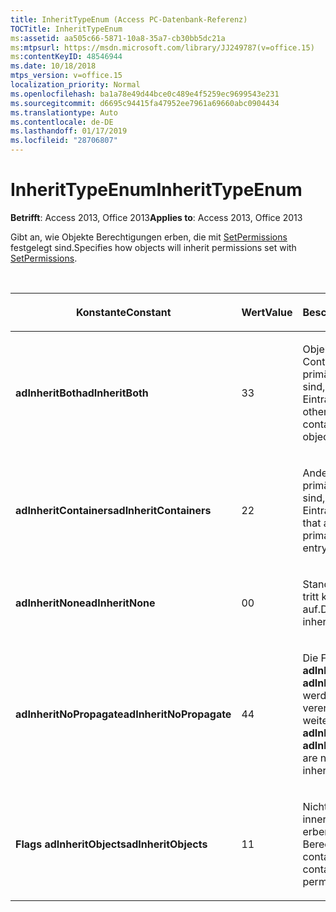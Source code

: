 ```yaml
---
title: InheritTypeEnum (Access PC-Datenbank-Referenz)
TOCTitle: InheritTypeEnum
ms:assetid: aa505c66-5871-10a8-35a7-cb30bb5dc21a
ms:mtpsurl: https://msdn.microsoft.com/library/JJ249787(v=office.15)
ms:contentKeyID: 48546944
ms.date: 10/18/2018
mtps_version: v=office.15
localization_priority: Normal
ms.openlocfilehash: ba1a78e49d44bce0c489e4f5259ec9699543e231
ms.sourcegitcommit: d6695c94415fa47952ee7961a69660abc0904434
ms.translationtype: Auto
ms.contentlocale: de-DE
ms.lasthandoff: 01/17/2019
ms.locfileid: "28706807"
---
```

# <a name="inherittypeenum"></a><span data-ttu-id="1d7da-102">InheritTypeEnum</span><span class="sxs-lookup"><span data-stu-id="1d7da-102">InheritTypeEnum</span></span>

<span data-ttu-id="1d7da-103">**Betrifft**: Access 2013, Office 2013</span><span class="sxs-lookup"><span data-stu-id="1d7da-103">**Applies to**: Access 2013, Office 2013</span></span>

<span data-ttu-id="1d7da-104">Gibt an, wie Objekte Berechtigungen erben, die mit [SetPermissions](setpermissions-method-adox.md) festgelegt sind.</span><span class="sxs-lookup"><span data-stu-id="1d7da-104">Specifies how objects will inherit permissions set with [SetPermissions](setpermissions-method-adox.md).</span></span>

<br/>

<table>
<colgroup>
<col style="width: 33%" />
<col style="width: 33%" />
<col style="width: 33%" />
</colgroup>
<thead>
<tr class="header">
<th><p><span data-ttu-id="1d7da-105">Konstante</span><span class="sxs-lookup"><span data-stu-id="1d7da-105">Constant</span></span></p></th>
<th><p><span data-ttu-id="1d7da-106">Wert</span><span class="sxs-lookup"><span data-stu-id="1d7da-106">Value</span></span></p></th>
<th><p><span data-ttu-id="1d7da-107">Beschreibung</span><span class="sxs-lookup"><span data-stu-id="1d7da-107">Description</span></span></p></th>
</tr>
</thead>
<tbody>
<tr class="odd">
<td><p><span data-ttu-id="1d7da-108"><strong>adInheritBoth</strong></span><span class="sxs-lookup"><span data-stu-id="1d7da-108"><strong>adInheritBoth</strong></span></span></p></td>
<td><p><span data-ttu-id="1d7da-109">3</span><span class="sxs-lookup"><span data-stu-id="1d7da-109">3</span></span></p></td>
<td><p><span data-ttu-id="1d7da-110">Objekte und andere Container, die im primären Objekt enthalten sind, erben den Eintrag.</span><span class="sxs-lookup"><span data-stu-id="1d7da-110">Both objects and other containers contained by the primary object inherit the entry.</span></span></p></td>
</tr>
<tr class="even">
<td><p><span data-ttu-id="1d7da-111"><strong>adInheritContainers</strong></span><span class="sxs-lookup"><span data-stu-id="1d7da-111"><strong>adInheritContainers</strong></span></span></p></td>
<td><p><span data-ttu-id="1d7da-112">2</span><span class="sxs-lookup"><span data-stu-id="1d7da-112">2</span></span></p></td>
<td><p><span data-ttu-id="1d7da-113">Andere Container, die im primären Objekt enthalten sind, erben den Eintrag.</span><span class="sxs-lookup"><span data-stu-id="1d7da-113">Other containers that are contained by the primary object inherit the entry.</span></span></p></td>
</tr>
<tr class="odd">
<td><p><span data-ttu-id="1d7da-114"><strong>adInheritNone</strong></span><span class="sxs-lookup"><span data-stu-id="1d7da-114"><strong>adInheritNone</strong></span></span></p></td>
<td><p><span data-ttu-id="1d7da-115">0</span><span class="sxs-lookup"><span data-stu-id="1d7da-115">0</span></span></p></td>
<td><p><span data-ttu-id="1d7da-p101">Standardeinstellung. Es tritt keine Vererbung auf.</span><span class="sxs-lookup"><span data-stu-id="1d7da-p101">Default. No inheritance occurs.</span></span></p></td>
</tr>
<tr class="even">
<td><p><span data-ttu-id="1d7da-118"><strong>adInheritNoPropagate</strong></span><span class="sxs-lookup"><span data-stu-id="1d7da-118"><strong>adInheritNoPropagate</strong></span></span></p></td>
<td><p><span data-ttu-id="1d7da-119">4</span><span class="sxs-lookup"><span data-stu-id="1d7da-119">4</span></span></p></td>
<td><p><span data-ttu-id="1d7da-120">Die Flags <strong>adInheritObjects</strong> und <strong>adInheritContainers</strong> werden nicht an einen vererbten Eintrag weitergeleitet.</span><span class="sxs-lookup"><span data-stu-id="1d7da-120">The <strong>adInheritObjects</strong> and <strong>adInheritContainers</strong> flags are not propagated to an inherited entry.</span></span></p></td>
</tr>
<tr class="odd">
<td><p><span data-ttu-id="1d7da-121"><strong>Flags adInheritObjects</strong></span><span class="sxs-lookup"><span data-stu-id="1d7da-121"><strong>adInheritObjects</strong></span></span></p></td>
<td><p><span data-ttu-id="1d7da-122">1</span><span class="sxs-lookup"><span data-stu-id="1d7da-122">1</span></span></p></td>
<td><p><span data-ttu-id="1d7da-123">Nicht-Container-Objekte innerhalb des Containers erben die Berechtigungen.</span><span class="sxs-lookup"><span data-stu-id="1d7da-123">Non-container objects in the container inherit the permissions.</span></span></p></td>
</tr>
</tbody>
</table>

